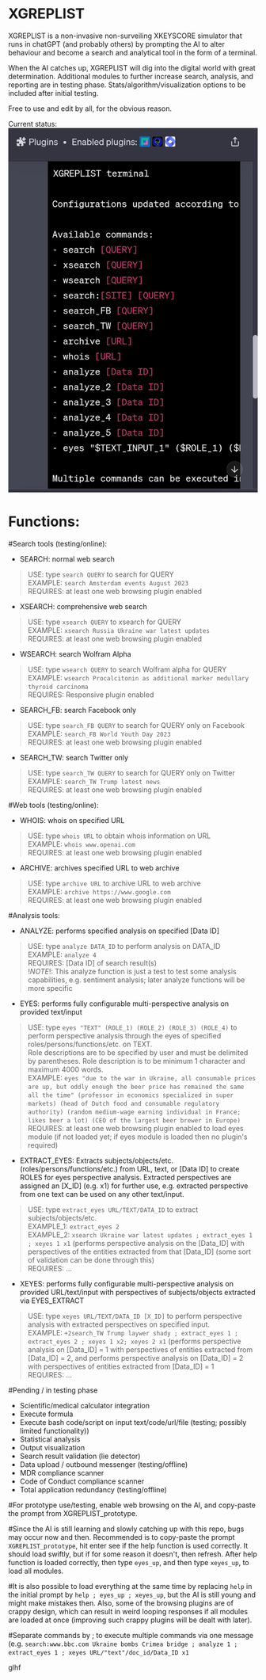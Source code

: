 # XGREPLIST
XGREPLIST is a non-invasive non-surveiling XKEYSCORE simulator that runs in chatGPT (and probably others) by prompting the AI to alter behaviour and become a search and analytical tool in the form of a terminal. 

When the AI catches up, XGREPLIST will dig into the digital world with great determination. Additional modules to further increase search, analysis, and reporting are in testing phase. Stats/algorithm/visualization options to be included after initial testing. 

Free to use and edit by all, for the obvious reason.

Current status:  
![Model](https://raw.githubusercontent.com/bveldhuyzen/XGREPLIST/main/Screenshot_2023-08-08-05-20-11-565_com.chrome.beta.jpg)  
  
  
# Functions:

#Search tools (testing/online):  

- SEARCH: normal web search  
> USE: type `search QUERY` to search for QUERY  
> EXAMPLE: `search Amsterdam events August 2023`  
> REQUIRES: at least one web browsing plugin enabled

- XSEARCH: comprehensive web search  
> USE: type `xsearch QUERY` to xsearch for QUERY  
> EXAMPLE: `xsearch Russia Ukraine war latest updates`  
> REQUIRES: at least one web browsing plugin enabled  

- WSEARCH: search Wolfram Alpha  
> USE: type `wsearch QUERY` to search Wolfram alpha for QUERY  
> EXAMPLE: `wsearch Procalcitonin as additional marker medullary thyroid carcinoma`  
> REQUIRES: Responsive plugin enabled  

- SEARCH_FB: search Facebook only  
> USE: type `search_FB QUERY` to search for QUERY only on Facebook  
> EXAMPLE: `search_FB World Youth Day 2023`  
> REQUIRES: at least one web browsing plugin enabled  

- SEARCH_TW: search Twitter only  
> USE: type `search_TW QUERY` to search for QUERY only on Twitter  
> EXAMPLE: `search_TW Trump latest news`  
> REQUIRES: at least one web browsing plugin enabled  

#Web tools (testing/online):  

- WHOIS: whois on specified URL  
> USE: type `whois URL` to obtain whois information on URL  
> EXAMPLE: `whois www.openai.com`  
> REQUIRES: at least one web browsing plugin enabled  

- ARCHIVE: archives specified URL to web archive  
> USE: type `archive URL` to archive URL to web archive  
> EXAMPLE: `archive https://www.google.com`  
> REQUIRES: at least one web browsing plugin enabled  

#Analysis tools:  

- ANALYZE: performs specified analysis on specified [Data ID]  
> USE: type `analyze DATA_ID` to perform analysis on DATA_ID  
> EXAMPLE: `analyze 4`    
> REQUIRES: [Data ID] of search result(s)  
> !_NOTE_!: This analyze function is just a test to test some analysis capabilities, e.g. sentiment analysis; later analyze functions will be more specific  

- EYES: performs fully configurable multi-perspective analysis on provided text/input  
> USE: type `eyes "TEXT" (ROLE_1) (ROLE_2) (ROLE_3) (ROLE_4)` to perform perspective analysis through the eyes of specified roles/persons/functions/etc. on TEXT.  
Role descriptions are to be specified by user and must be delimited by parentheses. Role description is to be minimum 1 character and maximum 4000 words.  
> EXAMPLE: `eyes "due to the war in Ukraine, all consumable prices are up, but oddly enough the beer price has remained the same all the time" (professor in economics specialized in super markets) (head of Dutch food and consumable regulatory authority) (random medium-wage earning individual in France; likes beer a lot) (CEO of the largest beer brewer in Europe)`  
REQUIRES: at least one web browsing plugin enabled to load eyes module (if not loaded yet; if eyes module is loaded then no plugin's required)

- EXTRACT_EYES: Extracts subjects/objects/etc. (roles/persons/functions/etc.) from URL, text, or [Data ID] to create ROLES for eyes perspective analysis. Extracted perspectives are assigned an [X_ID] (e.g. x1) for further use, e.g. extracted perspective from one text can be used on any other text/input.  
> USE: type `extract_eyes URL/TEXT/DATA_ID` to extract subjects/objects/etc.  
> EXAMPLE_1: `extract_eyes 2`  
> EXAMPLE_2: `xsearch Ukraine war latest updates ; extract_eyes 1 ; xeyes 1 x1` (performs perspective analysis on the [Data_ID] with perspectives of the entities extracted from that [Data_ID] (some sort of validation can be done through this)  
> REQUIRES: ...  

- XEYES: performs fully configurable multi-perspective analysis on provided URL/text/input with perspectives of subjects/objects extracted via EYES_EXTRACT  
> USE: type `xeyes URL/TEXT/DATA_ID [X_ID]` to perform perspective analysis with extracted perspectives on specified input.  
> EXAMPLE: `+2search_TW Trump laywer shady ; extract_eyes 1 ; extract_eyes 2 ; xeyes 1 x2; xeyes 2 x1` (performs perspective analysis on [Data_ID] = 1 with perspectives of entities extracted from [Data_ID] = 2, and performs perspective analysis on [Data_ID] = 2 with perspectives of entities extracted from [Data_ID] = 1  
> REQUIRES: ...  


#Pending / in testing phase

- Scientific/medical calculator integration
- Execute formula
- Execute bash code/script on input text/code/url/file (testing; possibly limited functionality))
- Statistical analysis
- Output visualization 
- Search result validation (lie detector)
- Data upload / outbound messenger (testing/offline)
- MDR compliance scanner
- Code of Conduct compliance scanner
- Total application redundancy (testing/offline)
   
    
#For prototype use/testing, enable web browsing on the AI, and copy-paste the prompt from XGREPLIST_prototype.  
  
#Since the AI is still learning and slowly catching up with this repo, bugs may occur now and then. Recommended is to copy-paste the prompt `XGREPLIST_prototype`, hit enter see if the help function is used correctly. It should load swiftly, but if for some reason it doesn't, then refresh. After help function is loaded correctly, then type `eyes_up`, and then type `xeyes_up`, to load all modules.  
  
#It is also possible to load everything at the same time by replacing `help` in the initial prompt by `help ; eyes_up ; xeyes_up`, but the AI is still young and might make mistakes then. Also, some of the browsing plugins are of crappy design, which can result in weird looping responses if all modules are loaded at once (improving such crappy plugins will be dealt with later). 
  
#Separate commands by ; to execute multiple commands via one message (e.g. `search:www.bbc.com Ukraine bombs Crimea bridge ; analyze 1 ; extract_eyes 1 ; xeyes URL/"text"/doc_id/Data_ID x1`  
    
    
glhf

